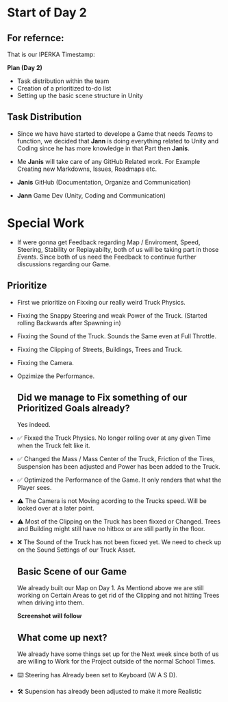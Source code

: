 # Start of Day 2

## For refernce:

That is our IPERKA Timestamp:

**Plan (Day 2)**
- Task distribution within the team  
- Creation of a prioritized to-do list  
- Setting up the basic scene structure in Unity
  

## Task Distribution

- Since we have have started to develope a Game that needs *Teams* to function, we decided that **Jann** is doing everything related to Unity and Coding since he has more knowledge in that Part then **Janis**.
- Me **Janis** will take care of any GitHub Related work. For Example Creating new Markdowns, Issues, Roadmaps etc.

- **Janis** GitHub (Documentation, Organize and Communication)
- **Jann** Game Dev (Unity, Coding and Communication)

 # Special Work

- If were gonna get Feedback regarding Map / Enviroment, Speed, Steering, Stability or Replayabilty, both of us will be taking part in those *Events*. Since both of us need the Feedback to continue further discussions regarding our Game.

## Prioritize

- First we prioritize on Fixxing our really weird Truck Physics.
- Fixxing the Snappy Steering and weak Power of the Truck. (Started rolling Backwards after Spawning in)
- Fixxing the Sound of the Truck. Sounds the Same even at Full Throttle. 
- Fixxing the Clipping of Streets, Buildings, Trees and Truck.
- Fixxing the Camera.
- Opzimize the Performance.

  ## Did we manage to Fix something of our Prioritized Goals already?

  Yes indeed.
  
- ✅ Fixxed the Truck Physics. No longer rolling over at any given Time when the Truck felt like it.
- ✅ Changed the Mass / Mass Center of the Truck, Friction of the Tires, Suspension has been adjusted and Power has been added to the Truck.
- ✅ Optimized the Performance of the Game. It only renders that what the Player sees.
- ⚠️ The Camera is not Moving acording to the Trucks speed. Will be looked over at a later point.
- ⚠️ Most of the Clipping on the Truck has been fixxed or Changed. Trees and Building might still have no hitbox or are still partly in the floor.
- ❌ The Sound of the Truck has not been fixxed yet. We need to check up on the Sound Settings of our Truck Asset.

  ## Basic Scene of our Game
  We already built our Map on Day 1. As Mentiond above we are still working on Certain Areas to get rid of the Clipping and not hitting Trees when driving into them.

  **Screenshot will follow**


  ## What come up next?

  We already have some things set up for the Next week since both of us are willing to Work for the Project outside of the normal School Times.

 - ⌨️ Steering has Already been set to Keyboard (W A S D).
 - 🛠️ Supension has already been adjusted to make it more Realistic 
